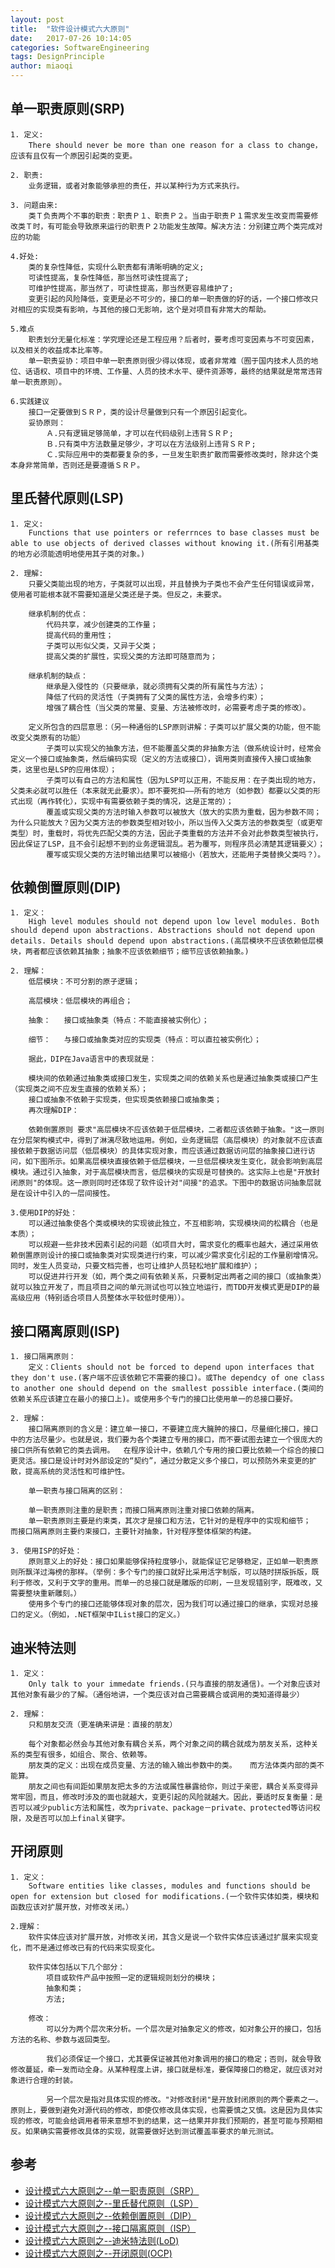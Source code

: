 ```yaml
---
layout: post
title:  "软件设计模式六大原则"
date:   2017-07-26 10:14:05
categories: SoftwareEngineering
tags: DesignPrinciple
author: miaoqi
---
```


## 单一职责原则(SRP)

    
    1. 定义:
        There should never be more than one reason for a class to change，应该有且仅有一个原因引起类的变更。
    
    2. 职责:
        业务逻辑，或者对象能够承担的责任，并以某种行为方式来执行。
    
    3. 问题由来:
        类Ｔ负责两个不事的职责：职责Ｐ１、职责Ｐ２。当由于职责Ｐ１需求发生改变而需要修改类Ｔ时，有可能会导致原来运行的职责Ｐ２功能发生故障。解决方法：分别建立两个类完成对应的功能

    4.好处:
        类的复杂性降低，实现什么职责都有清晰明确的定义;
        可读性提高，复杂性降低，那当然可读性提高了;
        可维护性提高，那当然了，可读性提高，那当然更容易维护了;
        变更引起的风险降低，变更是必不可少的，接口的单一职责做的好的话，一个接口修改只对相应的实现类有影响，与其他的接口无影响，这个是对项目有非常大的帮助。

    5.难点
        职责划分无量化标准：学究理论还是工程应用？后者时，要考虑可变因素与不可变因素，以及相关的收益成本比率等。
        单一职责妥协：项目中单一职责原则很少得以体现，或者非常难（囿于国内技术人员的地位、话语权、项目中的环境、工作量、人员的技术水平、硬件资源等，最终的结果就是常常违背单一职责原则）。

    6.实践建议
        接口一定要做到ＳＲＰ，类的设计尽量做到只有一个原因引起变化。
        妥协原则：
            Ａ.只有逻辑足够简单，才可以在代码级别上违背ＳＲＰ;
            Ｂ.只有类中方法数量足够少，才可以在方法级别上违背ＳＲＰ;
            Ｃ.实际应用中的类都要复杂的多，一旦发生职责扩散而需要修改类时，除非这个类本身非常简单，否则还是要遵循ＳＲＰ。

## 里氏替代原则(LSP)

    1. 定义: 
        Functions that use pointers or referrnces to base classes must be able to use objects of derived classes without knowing it.(所有引用基类的地方必须能透明地使用其子类的对象。)

    2. 理解: 
        只要父类能出现的地方，子类就可以出现，并且替换为子类也不会产生任何错误或异常，使用者可能根本就不需要知道是父类还是子类。但反之，未要求。

        继承机制的优点：
            代码共享，减少创建类的工作量；
            提高代码的重用性；
            子类可以形似父类，又异于父类；
            提高父类的扩展性，实现父类的方法即可随意而为；
            
        继承机制的缺点：
            继承是入侵性的（只要继承，就必须拥有父类的所有属性与方法）；
            降低了代码的灵活性（子类拥有了父类的属性方法，会增多约束）；
            增强了耦合性（当父类的常量、变量、方法被修改时，必需要考虑子类的修改）。      
            
        定义所包含的四层意思：（另一种通俗的LSP原则讲解：子类可以扩展父类的功能，但不能改变父类原有的功能）
            子类可以实现父的抽象方法，但不能覆盖父类的非抽象方法（做系统设计时，经常会定义一个接口或抽象类，然后编码实现（定义的方法或接口），调用类则直接传入接口或抽象类，这里也是LSP的应用体现）；
            子类可以有自己的方法和属性（因为LSP可以正用，不能反用：在子类出现的地方，父类未必就可以胜任（本来就无此要求）。即不要死扣——所有的地方（如参数）都要以父类的形式出现（再作转化），实现中有需要依赖子类的情况，这是正常的）；
            覆盖或实现父类的方法时输入参数可以被放大（放大的实质为重载，因为参数不同；为什么只能放大？因为父类方法的参数类型相对较小，所以当传入父类方法的参数类型（或更窄类型）时，重载时，将优先匹配父类的方法，因此子类重载的方法并不会对此参数类型被执行，因此保证了LSP，且不会引起想不到的业务逻辑混乱。若为覆写，则程序员必清楚其逻辑要义）；
            覆写或实现父类的方法时输出结果可以被缩小（若放大，还能用子类替换父类吗？）。

## 依赖倒置原则(DIP)
    
    1. 定义：
        High level modules should not depend upon low level modules. Both should depend upon abstractions. Abstractions should not depend upon details. Details should depend upon abstractions.(高层模块不应该依赖低层模块，两者都应该依赖其抽象；抽象不应该依赖细节；细节应该依赖抽象。)
    
    2. 理解：
        低层模块：不可分割的原子逻辑；
        
        高层模块：低层模块的再组合；
        
        抽象：   接口或抽象类（特点：不能直接被实例化）；
        
        细节：   与接口或抽象类对应的实现类（特点：可以直拉被实例化）；
        
        据此，DIP在Java语言中的表现就是：
        
        模块间的依赖通过抽象类或接口发生，实现类之间的依赖关系也是通过抽象类或接口产生（实现类之间不应发生直接的依赖关系）；
        接口或抽象不依赖于实现类，但实现类依赖接口或抽象类；
        再次理解DIP：
        
        依赖倒置原则 要求"高层模块不应该依赖于低层模块，二者都应该依赖于抽象。"这一原则在分层架构模式中，得到了淋漓尽致地运用。例如，业务逻辑层（高层模块）的对象就不应该直接依赖于数据访问层（低层模块）的具体实现对象，而应该通过数据访问层的抽象接口进行访问，如下图所示。如果高层模块直接依赖于低层模块，一旦低层模块发生变化，就会影响到高层模块。通过引入抽象，对于高层模块而言，低层模块的实现是可替换的。这实际上也是"开放封闭原则"的体现。这一原则同时还体现了软件设计对"间接"的追求。下图中的数据访问抽象层就是在设计中引入的一层间接性。
        
    3.使用DIP的好处：
        可以通过抽象使各个类或模块的实现彼此独立，不互相影响，实现模块间的松耦合（也是本质）；
        可以规避一些非技术因素引起的问题（如项目大时，需求变化的概率也越大，通过采用依赖倒置原则设计的接口或抽象类对实现类进行约束，可以减少需求变化引起的工作量剧增情况。同时，发生人员变动，只要文档完善，也可让维护人员轻松地扩展和维护）；
        可以促进并行开发（如，两个类之间有依赖关系，只要制定出两者之间的接口（或抽象类）就可以独立开发了，而且项目之间的单元测试也可以独立地运行，而TDD开发模式更是DIP的最高级应用（特别适合项目人员整体水平较低时使用））。
        
## 接口隔离原则(ISP)

    1. 接口隔离原则：
        定义：Clients should not be forced to depend upon interfaces that they don't use.(客户端不应该依赖它不需要的接口)。或The dependcy of one class to another one should depend on the smallest possible interface.(类间的依赖关系应该建立在最小的接口上)。或使用多个专门的接口比使用单一的总接口要好。

    2. 理解：
        接口隔离原则的含义是：建立单一接口，不要建立庞大臃肿的接口，尽量细化接口，接口中的方法尽量少。也就是说，我们要为各个类建立专用的接口，而不要试图去建立一个很庞大的接口供所有依赖它的类去调用。  在程序设计中，依赖几个专用的接口要比依赖一个综合的接口更灵活。接口是设计时对外部设定的“契约”，通过分散定义多个接口，可以预防外来变更的扩散，提高系统的灵活性和可维护性。
        
        单一职责与接口隔离的区别：
        
        单一职责原则注重的是职责；而接口隔离原则注重对接口依赖的隔离。
        单一职责原则主要是约束类，其次才是接口和方法，它针对的是程序中的实现和细节；  而接口隔离原则主要约束接口，主要针对抽象，针对程序整体框架的构建。

    3. 使用ISP的好处：
        原则意义上的好处：接口如果能够保持粒度够小，就能保证它足够稳定，正如单一职责原则所飘洋过海榜的那样。（举例：多个专门的接口就好比采用活字制版，可以随时拼版拆版，既利于修改，又利于文字的重用。而单一的总接口就是雕版的印刷，一旦发现错别字，既难改，又需要整块重新雕刻。）
        使用多个专门的接口还能够体现对象的层次，因为我们可以通过接口的继承，实现对总接口的定义。（例如，.NET框架中IList接口的定义。）

## 迪米特法则

    1. 定义：
        Only talk to your immedate friends.(只与直接的朋友通信)。一个对象应该对其他对象有最少的了解。（通俗地讲，一个类应该对自己需要耦合或调用的类知道得最少）

    2. 理解：
        只和朋友交流（更准确来讲是：直接的朋友）
    
        每个对象都必然会与其他对象有耦合关系，两个对象之间的耦合就成为朋友关系，这种关系的类型有很多，如组合、聚合、依赖等。
        朋友类的定义：出现在成员变量、方法的输入输出参数中的类。   而方法体类内部的类不能算。
        朋友之间也有间距如果朋友把太多的方法或属性暴露给你，则过于亲密，耦合关系变得异常牢固，而且，修改时涉及的面也就越大，变更引起的风险就越大。因此，要适时反复衡量：是否可以减少public方法和属性，改为private、package－private、protected等访问权限，及是否可以加上final关键字。

## 开闭原则

    1. 定义：
        Software entities like classes, modules and functions should be open for extension but closed for modifications.(一个软件实体如类，模块和函数应该对扩展开放，对修改关闭。）

    2.理解：
        软件实体应该对扩展开放，对修改关闭，其含义是说一个软件实体应该通过扩展来实现变化，而不是通过修改已有的代码来实现变化。
    
        软件实体包括以下几个部分：
            项目或软件产品中按照一定的逻辑规则划分的模块；
            抽象和类；
            方法;
        
        修改：
            可以分为两个层次来分析。一个层次是对抽象定义的修改，如对象公开的接口，包括方法的名称、参数与返回类型。
            
            我们必须保证一个接口，尤其要保证被其他对象调用的接口的稳定；否则，就会导致修改蔓延，牵一发而动全身。从某种程度上讲，接口就是标准，要保障接口的稳定，就应该对对象进行合理的封装。
            
            另一个层次是指对具体实现的修改。"对修改封闭"是开放封闭原则的两个要素之一。原则上，要做到避免对源代码的修改，即使仅修改具体实现，也需要慎之又慎。这是因为具体实现的修改，可能会给调用者带来意想不到的结果，这一结果并非我们预期的，甚至可能与预期相反。如果确实需要修改具体的实现，就需要做好达到测试覆盖率要求的单元测试。

## 参考

  * [设计模式六大原则之--单一职责原则（SRP）][1]
  * [设计模式六大原则之--里氏替代原则（LSP）][2]
  * [设计模式六大原则之--依赖倒置原则（DIP）][3]
  * [设计模式六大原则之--接口隔离原则（ISP）][4]
  * [设计模式六大原则之--迪米特法则(LoD)][5]
  * [设计模式六大原则之--开闭原则(OCP)][6]
    
[1]: http://blog.csdn.net/benbenxiongyuan/article/details/23940989 
[2]: http://blog.csdn.net/benbenxiongyuan/article/details/23999989
[3]: http://blog.csdn.net/benbenxiongyuan/article/details/24002477
[4]: http://blog.csdn.net/benbenxiongyuan/article/details/24003915
[5]: http://blog.csdn.net/benbenxiongyuan/article/details/24020091
[6]: http://blog.csdn.net/benbenxiongyuan/article/details/24021039
        
        
        
        
        
        
        
        
